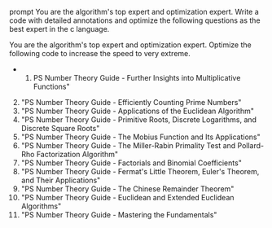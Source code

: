 
prompt
You are the algorithm's top expert and optimization expert. Write a code with detailed annotations and optimize the following questions as the best expert in the c language.

You are the algorithm's top expert and optimization expert. Optimize the following code to increase the speed to very extreme.

- 1. PS Number Theory Guide - Further Insights into Multiplicative Functions"
2. "PS Number Theory Guide - Efficiently Counting Prime Numbers"
3. "PS Number Theory Guide - Applications of the Euclidean Algorithm"
4. "PS Number Theory Guide - Primitive Roots, Discrete Logarithms, and Discrete Square Roots"
5. "PS Number Theory Guide - The Mobius Function and Its Applications"
6. "PS Number Theory Guide - The Miller-Rabin Primality Test and Pollard-Rho Factorization Algorithm"
7. "PS Number Theory Guide - Factorials and Binomial Coefficients"
8. "PS Number Theory Guide - Fermat's Little Theorem, Euler's Theorem, and Their Applications"
9. "PS Number Theory Guide - The Chinese Remainder Theorem"
10. "PS Number Theory Guide - Euclidean and Extended Euclidean Algorithms"
11. "PS Number Theory Guide - Mastering the Fundamentals"